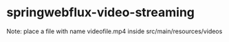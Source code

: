 # springwebflux-video-streaming

Note: place a file with name videofile.mp4 inside src/main/resources/videos